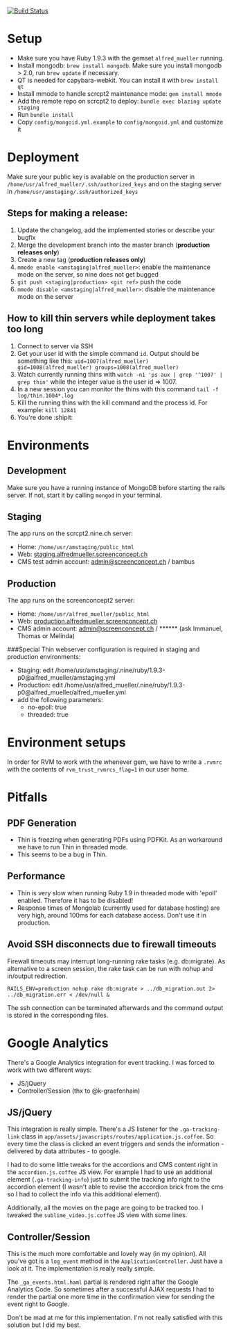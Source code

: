 [![Build Status](https://magnum.travis-ci.com/screenconcept/alfred-mueller.png?token=vgnCpmpJido3Y8bAsdL1)](https://magnum.travis-ci.com/screenconcept/alfred-mueller)

# Setup

* Make sure you have Ruby 1.9.3 with the gemset `alfred_mueller` running.
* Install mongodb: `brew install mongodb`. Make sure you install mongodb > 2.0, run `brew update` if necessary.
* QT is needed for capybara-webkit. You can install it with `brew install qt`
* Install mmode to handle scrcpt2 maintenance mode: `gem install mmode`
* Add the remote repo on scrcpt2 to deploy: `bundle exec blazing update staging`
* Run `bundle install`
* Copy `config/mongoid.yml.example` to `config/mongoid.yml` and customize it

# Deployment

Make sure your public key is available on the production server in `/home/usr/alfred_mueller/.ssh/authorized_keys` and
on the staging server in `/home/usr/amstaging/.ssh/authorized_keys`

## Steps for making a release:

1. Update the changelog, add the implemented stories or describe your bugfix
2. Merge the development branch into the master branch (**production releases only**)
3. Create a new tag (**production releases only**)
4. `mmode enable <amstaging|alfred_mueller>`: enable the maintenance mode on the server, so nine does not get bugged
5. `git push <staging|production> <git ref>` push the code
6. `mmode disable <amstaging|alfred_mueller>`: disable the maintenance mode on the server

## How to kill thin servers while deployment takes too long

1. Connect to server via SSH
2. Get your user id with the simple command `id`. Output should be something like this: `uid=1007(alfred_mueller) gid=1008(alfred_mueller) groups=1008(alfred_mueller)`
3. Watch currently running thins with `watch -n1 'ps aux | grep '^1007' | grep thin'` while the integer value is the user id => 1007.
4. In a new session you can monitor the thins with this command `tail -f log/thin.1004*.log`
5. Kill the running thins with the kill command and the process id. For example: `kill 12841`
6. You're done :shipit:

# Environments

## Development

Make sure you have a running instance of MongoDB before starting the rails server.
If not, start it by calling `mongod` in your terminal.

## Staging
The app runs on the scrcpt2.nine.ch server:

* Home: `/home/usr/amstaging/public_html`
* Web: [staging.alfredmueller.screenconcept.ch](http://staging.alfredmueller.screenconcept.ch)
* CMS test admin account: admin@screenconcept.ch / bambus

## Production
The app runs on the screenconcept2 server:

* Home: `/home/usr/alfred_mueller/public_html`
* Web: [production.alfredmueller.screenconcept.ch](http://production.alfredmueller.screenconcept.ch)
* CMS admin account: admin@screenconcept.ch / ****** (ask Immanuel, Thomas or Melinda)

###Special Thin webserver configuration is required in staging and production environments:

* Staging: edit /home/usr/amstaging/.nine/ruby/1.9.3-p0@alfred_mueller/amstaging.yml
* Production: edit /home/usr/alfred_mueller/.nine/ruby/1.9.3-p0@alfred_mueller/alfred_mueller.yml
* add the following parameters:
    * no-epoll: true
    * threaded: true

# Environment setups

In order for RVM to work with the whenever gem, we have to write a `.rvmrc` with the contents of `rvm_trust_rvmrcs_flag=1` in our user home.

# Pitfalls

## PDF Generation

* Thin is freezing when generating PDFs using PDFKit. As an workaround we have to run Thin in threaded mode.
* This seems to be a bug in Thin.

## Performance

* Thin is very slow when running Ruby 1.9 in threaded mode with 'epoll' enabled. Therefore it has to be disabled!
* Response times of Mongolab (currently used for database hosting) are very high, around 100ms for each database access. Don't use it in production.

## Avoid SSH disconnects due to firewall timeouts

Firewall timeouts may interrupt long-running rake tasks (e.g.
db:migrate). As alternative to a screen session, the rake task can be
run with nohup and in/output redirection.

    RAILS_ENV=production nohup rake db:migrate > ../db_migration.out 2> ../db_migration.err < /dev/null &

The ssh connection can be terminated afterwards and the command output
is stored in the corresponding files.

# Google Analytics

There's a Google Analytics integration for event tracking. I was forced
to work with two different ways:

* JS/jQuery
* Controller/Session (thx to @k-graefenhain)

## JS/jQuery

This integration is really simple. There's a JS listener for the `.ga-tracking-link` class in
`app/assets/javascripts/routes/application.js.coffee`. So every time
the class is clicked an event triggers and sends the information -
delivered by data attributes - to google.

I had to do some little tweaks for the accordions and CMS content right
in the `accordion.js.coffee` JS view. For example I had to use an
additional element (`.ga-tracking-info`) just to submit the tracking
info right to the accordion element (I wasn't able to revise the
accordion brick from the cms so I had to collect the info via this
additional element).

Additionally, all the movies on the page are going to be tracked too. I
tweaked the `sublime_video.js.coffee` JS view with some lines.

## Controller/Session

This is the much more comfortable and lovely way (in my opinion). All
you've got is a `log_event` method in the `ApplicationController`. Just
have a look at it. The implementation is really really simple.

The `_ga_events.html.haml` partial is rendered right after the Google
Analytics Code. So sometimes after a successful AJAX requests I had to
render the partial one more time in the confirmation view for sending
the event right to Google.

Don't be mad at me for this implementation. I'm not really satisfied
with this solution but I did my best.
